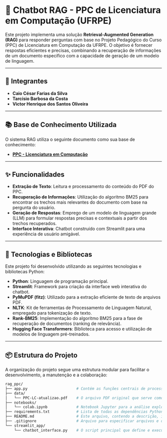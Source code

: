 # 🤖 Chatbot RAG - PPC de Licenciatura em Computação (UFRPE)

Este projeto implementa uma solução **Retrieval-Augmented Generation (RAG)** para responder perguntas com base no Projeto Pedagógico do Curso (PPC) de Licenciatura em Computação da UFRPE. O objetivo é fornecer respostas eficientes e precisas, combinando a recuperação de informações de um documento específico com a capacidade de geração de um modelo de linguagem.

---

## 👥 Integrantes

* **Caio César Farias da Silva**
* **Tarcísio Barbosa da Costa**
* **Victor Henrique dos Santos Oliveira** 


---

## 📚 Base de Conhecimento Utilizada

O sistema RAG utiliza o seguinte documento como sua base de conhecimento:

* [**PPC - Licenciatura em Computação**](http://www.lc.ufrpe.br/sites/ww2.lc.ufrpe.br/files/PPC-LC-atualizao.pdf)

---

## ✨ Funcionalidades

* **Extração de Texto**: Leitura e processamento do conteúdo do PDF do PPC.
* **Recuperação de Informações**: Utilização do algoritmo BM25 para encontrar os trechos mais relevantes do documento com base na pergunta do usuário.
* **Geração de Respostas**: Emprego de um modelo de linguagem grande (LLM) para formular respostas precisas e contextuais a partir dos trechos recuperados.
* **Interface Interativa**: Chatbot construído com Streamlit para uma experiência de usuário amigável.

---

## 🚀 Tecnologias e Bibliotecas

Este projeto foi desenvolvido utilizando as seguintes tecnologias e bibliotecas Python:

* **Python**: Linguagem de programação principal.
* **Streamlit**: Framework para criação da interface web interativa do chatbot.
* **PyMuPDF (fitz)**: Utilizado para a extração eficiente de texto de arquivos PDF.
* **NLTK**: Kit de ferramentas de Processamento de Linguagem Natural, empregado para tokenização de texto.
* **Rank-BM25**: Implementação do algoritmo BM25 para a fase de recuperação de documentos (ranking de relevância).
* **Hugging Face Transformers**: Biblioteca para acesso e utilização de modelos de linguagem pré-treinados.

---

## 📦 Estrutura do Projeto

A organização do projeto segue uma estrutura modular para facilitar o desenvolvimento, a manutenção e a colaboração:

```bash
rag_ppc/
├── app.py                      # Contém as funções centrais de processamento do PDF, configuração do BM25 e a lógica de interação com o LLM.
├── data/
│   └── PPC-LC-atualizao.pdf    # O arquivo PDF original que serve como base de conhecimento.
├── notebooks/
│   └── colab.ipynb             # Notebook Jupyter para a análise exploratória inicial dos dados e validação das etapas de pré-processamento.
├── requirements.txt            # Lista de todas as dependências Python necessárias para o projeto.
├── README.md                   # Este arquivo, contendo a descrição, instruções e detalhes do projeto.
├── .gitignore                  # Arquivo para especificar arquivos e diretórios a serem ignorados pelo Git.
└── streamlit_app/
    └── chatbot_interface.py    # O script principal que define e executa a interface do chatbot Streamlit.